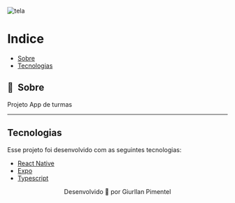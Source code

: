 ![tela](https://github.com/user-attachments/assets/25351d8c-6ee4-45e6-baf4-9013ad81009b)



# Indice

- [Sobre](#-sobre)
- [Tecnologias](#Tecnologias)


## 🔖&nbsp; Sobre

Projeto App de turmas

---
## Tecnologias

Esse projeto foi desenvolvido com as seguintes tecnologias:

- [React Native](https://facebook.github.io/react-native/)
- [Expo](https://expo.io/)
- [Typescript](https://www.typescriptlang.org/)



<p align="center">
    Desenvolvido 💜 por Giurllan Pimentel
</p>
